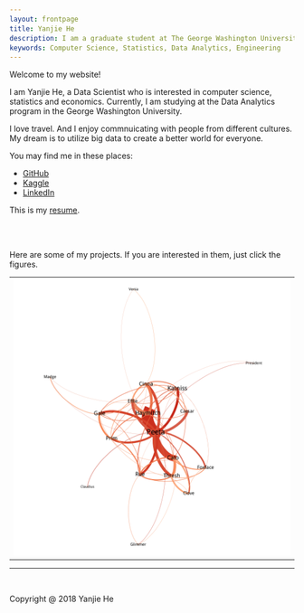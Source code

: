 ```yaml
---
layout: frontpage
title: Yanjie He
description: I am a graduate student at The George Washington University. I study the Data Analytics major in the School of Engineering and Applied Science.
keywords: Computer Science, Statistics, Data Analytics, Engineering
---
```


<p align="left">
Welcome to my website!
</p>

<p align="left">
I am Yanjie He, a Data Scientist who is interested in computer science, statistics and economics.  Currently, I am studying at the Data Analytics program in the George Washington University.
</p>

<p align="left">
I love travel. And I enjoy commnuicating with people from different cultures.
My dream is to utilize big data to create a better world for everyone.
</p>

<p align="left">
You may find me in these places:
<ul>
  <li><a href="https://github.com/yanjiehe">GitHub</a></li>
  <li><a href="https://www.kaggle.com/yanjiehe">Kaggle</a></li>
  <li><a href="https://www.linkedin.com/in/yanjiehe/">LinkedIn</a></li>
</ul>

This is my <a href="{{ BASE_PATH }}/assets/resume.pdf">resume</a>.

<br>
<br>

Here are some of my projects. If you are interested in them, just click the figures.

<table class="wide">
<tr>
  <td class="left">
    <a href="https://yanjiehe.github.io/data%20science/social%20network%20analysis/natural%20language%20processing/2018/09/08/Text-Co-Occurrence-For-Hunger-Games">
        <img src="/figures/Text-Co-Occurrence-For-Hunger-Games/network_graph_greater_than_three.png" alt="Text Co-occurrence Network" title="Text Co-occurrence Network" />
    </a>
  </td>
<!--
  <td class="right">
    <a href="https://bsharvey.github.io/pages/publpics/nba1.html">
        <img src="pages/publpics/nba1.png" alt="Tian et
        al. (2016) Fig 4" title="Tian et al. (2016) Fig 4" />
    </a>
  </td>
-->
</tr>
<!--
<tr>
  <td class="left">
    <a href="https://bsharvey.github.io">
        <img src="pages/publpics/bioinformatics2.png" alt="Broman et al. (2013) Fig 7" title="Broman et al. (2013) Fig 7" />
    </a>
  </td>
  <td class="right">
    <a href="https://bsharvey.github.io">
        <img src="pages/publpics/nba2.png" alt="Tian et al. (2015) Fig 4" title="Tian et al. (2015) Fig 4" />
    </a>
  </td>
</tr>
-->
</table>

<hr>

<!--
<div class="navbar navbar-default navbar-center">
  <ul class="nav">
    <li><a href="{{ BASE_PATH }}/assets/broman_cv.pdf">cv</a></li>
    <li><a href="https://github.com/yanjiehe">github</a></li>
    <li><a href="http://kbroman.org/blog">blog</a></li>
    <li><a href="https://www.linkedin.com/in/yanjie-he-1305a815a/">LinkedIn</a></li>
  </ul>
</div>
-->

<!--
<center>
  <span><a href="{{ BASE_PATH }}/assets/broman_cv.pdf">cv</a></span>
  <span><a href="https://github.com/yanjiehe">github</a></span>
  <span><a href="http://kbroman.org/blog">blog</a></span>
  <span><a href="https://www.linkedin.com/in/yanjie-he-1305a815a/">LinkedIn</a></span>
<center>
-->

<br>

Copyright @ 2018 Yanjie He
